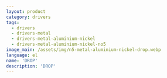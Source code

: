 ```yaml
---
layout: product
category: drivers
tags:
  - drivers
  - drivers-metal
  - drivers-metal-aluminium-nickel
  - drivers-metal-aluminium-nickel-no5
image_main: /assets/img/n5-metal-aluminium-nickel-drop.webp
language: el
name: 'DROP'
description: 'DROP'
---
```

